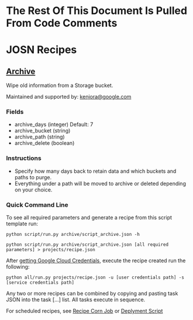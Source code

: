 # The Rest Of This Document Is Pulled From Code Comments

# JOSN Recipes

## [Archive](archive/script_archive.json)

Wipe old information from a Storage bucket.

Maintained and supported by: kenjora@google.com

### Fields

- archive_days (integer) Default: 7
- archive_bucket (string) 
- archive_path (string) 
- archive_delete (boolean)

### Instructions

- Specify how many days back to retain data and which buckets and paths to purge.
- Everything under a path will be moved to archive or deleted depending on your choice.

### Quick Command Line

To see all required parameters and generate a recipe from this script template run:

`python script/run.py archive/script_archive.json -h`

`python script/run.py archive/script_archive.json [all required parameters] > projects/recipe.json`

After [getting Google Cloud Credentials](/auth/README.md), execute the recipe created run the following:

`python all/run.py projects/recipe.json -u [user credentials path] -s [service credentials path]`

Any two or more recipes can be combined by copying and pasting task JSON into the task [...] list.  All tasks execute in sequence.

For scheduled recipes, see [Recipe Corn Job](/cron/README.md) or [Deplyment Script](/deploy/README.md)

